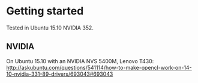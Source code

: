 # Getting started

Tested in Ubuntu 15.10 NVIDIA 352.

## NVIDIA

On Ubuntu 15.10 with an NVIDIA NVS 5400M, Lenovo T430: <http://askubuntu.com/questions/541114/how-to-make-opencl-work-on-14-10-nvidia-331-89-drivers/693043#693043>
